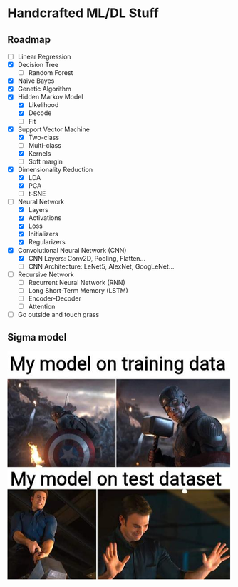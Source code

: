 # Handcrafted ML/DL Stuff

## Roadmap

- [ ] Linear Regression
- [x] Decision Tree
  - [ ] Random Forest
- [x] Naive Bayes
- [x] Genetic Algorithm
- [x] Hidden Markov Model
  - [x] Likelihood
  - [x] Decode
  - [ ] Fit
- [x] Support Vector Machine
  - [x] Two-class
  - [ ] Multi-class
  - [x] Kernels
  - [ ] Soft margin
- [x] Dimensionality Reduction
  - [x] LDA
  - [x] PCA
  - [ ] t-SNE
- [ ] Neural Network
  - [x] Layers
  - [x] Activations
  - [x] Loss
  - [x] Initializers
  - [x] Regularizers
- [x] Convolutional Neural Network (CNN)
  - [x] CNN Layers: Conv2D, Pooling, Flatten...
  - [ ] CNN Architecture: LeNet5, AlexNet, GoogLeNet...
- [ ] Recursive Network
  - [ ] Recurrent Neural Network (RNN)
  - [ ] Long Short-Term Memory (LSTM)
  - [ ] Encoder-Decoder
  - [ ] Attention
- [ ] Go outside and touch grass

## Sigma model

![ML meme](./meme.jpeg)
